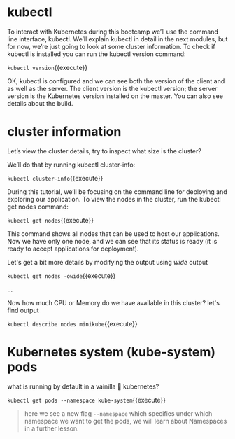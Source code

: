 # kubectl
To interact with Kubernetes during this bootcamp we’ll use the command line interface, kubectl. We’ll explain kubectl in detail in the next modules, but for now, we’re just going to look at some cluster information. To check if kubectl is installed you can run the kubectl version command:

`kubectl version`{{execute}}

OK, kubectl is configured and we can see both the version of the client and as well as the server. The client version is the kubectl version; the server version is the Kubernetes version installed on the master. You can also see details about the build.


# cluster information
Let’s view the cluster details, try to inspect what size is the cluster?

We’ll do that by running kubectl cluster-info:

`kubectl cluster-info`{{execute}}

During this tutorial, we’ll be focusing on the command line for deploying and exploring our application. To view the nodes in the cluster, run the kubectl get nodes command:

`kubectl get nodes`{{execute}}

This command shows all nodes that can be used to host our applications. Now we have only one node, and we can see that its status is ready (it is ready to accept applications for deployment).

Let's get a bit more details by modifying the output using *wide* output

`kubectl get nodes -owide`{{execute}}


...

Now how much CPU or Memory do we have available in this cluster? let's find output

`kubectl describe nodes minikube`{{execute}}



# Kubernetes system (kube-system) pods

what is running by default in a vainilla 🍦 kubernetes?

`kubectl get pods --namespace kube-system`{{execute}}


> here we see a new flag `--namespace` which specifies under which namespace we want to get the pods, we will learn about Namespaces in a further lesson.

